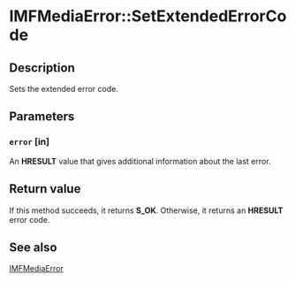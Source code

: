 # IMFMediaError::SetExtendedErrorCode

## Description

Sets the extended error code.

## Parameters

### `error` [in]

An **HRESULT** value that gives additional information about the last error.

## Return value

If this method succeeds, it returns **S_OK**. Otherwise, it returns an **HRESULT** error code.

## See also

[IMFMediaError](https://learn.microsoft.com/windows/desktop/api/mfmediaengine/nn-mfmediaengine-imfmediaerror)
